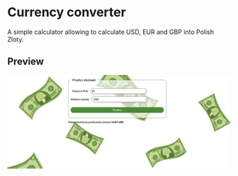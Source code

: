 # **Currency converter**

A simple calculator allowing to calculate USD, EUR and GBP into Polish Zloty.

## **Preview**

![currency-converter](https://raw.githubusercontent.com/ewaloos/currency-converter/main/images/preview.png)
